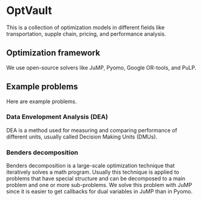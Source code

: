 # OptVault

This is a collection of optimization models in different fields like transportation, supple chain, pricing, and performance analysis.

## Optimization framework

We use open-source solvers like JuMP, Pyomo, Google OR-tools, and PuLP.

## Example problems

Here are example problems.

### Data Envelopment Analysis (DEA)

DEA is a method used for measuring and comparing performance of different units, usually called Decision Making Units (DMUs).

### Benders decomposition

Benders decomposition is a large-scale optimization technique that iteratively solves a math program. Usually this technique is applied to problems that have special structure and can be decomposed to a main problem and one or more sub-problems. We solve this problem with JuMP since it is easier to get callbacks for dual variables in JuMP than in Pyomo.
